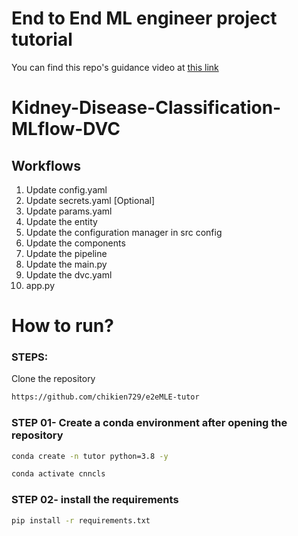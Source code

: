 # End to End ML engineer project tutorial
You can find this repo's guidance video at [this link](https://www.youtube.com/watch?v=86BKEv0X2xU&list=PLOZm40s9c4BO4a7vK4oOCfj0LJPZFP95O&index=5&ab_channel=KrishNaik)

# Kidney-Disease-Classification-MLflow-DVC

## Workflows

1. Update config.yaml
2. Update secrets.yaml [Optional]
3. Update params.yaml
4. Update the entity
5. Update the configuration manager in src config
6. Update the components
7. Update the pipeline 
8. Update the main.py
9. Update the dvc.yaml
10. app.py

# How to run?
### STEPS:

Clone the repository

```bash
https://github.com/chikien729/e2eMLE-tutor
```
### STEP 01- Create a conda environment after opening the repository

```bash
conda create -n tutor python=3.8 -y
```

```bash
conda activate cnncls
```


### STEP 02- install the requirements
```bash
pip install -r requirements.txt
```
